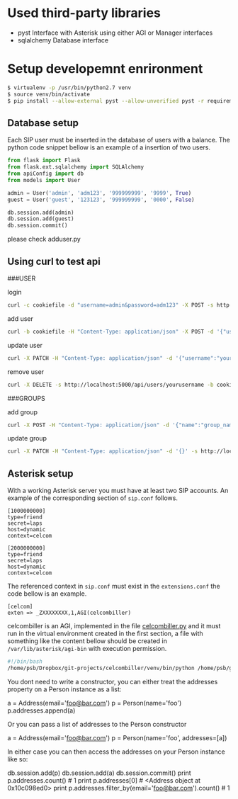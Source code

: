 # Used third-party libraries

* pyst
  Interface with Asterisk using either AGI or Manager interfaces
* sqlalchemy
  Database interface

# Setup developemnt enrironment

```bash
$ virtualenv -p /usr/bin/python2.7 venv
$ source venv/bin/activate
$ pip install --allow-external pyst --allow-unverified pyst -r requirements.txt
```

## Database setup

Each SIP user must be inserted in the database of users with a balance. The python code snippet bellow is an example of a insertion of two users.

```python
from flask import Flask
from flask.ext.sqlalchemy import SQLAlchemy
from apiConfig import db
from models import User

admin = User('admin', 'adm123', '999999999', '9999', True)
guest = User('guest', '123123', '999999999', '0000', False)

db.session.add(admin)
db.session.add(guest)
db.session.commit()
```

please check adduser.py

## Using curl to test api

###USER

login

```bash
curl -c cookiefile -d "username=admin&password=adm123" -X POST -s http://localhost:5000/login
```

add user

```bash
curl -b cookiefile -H "Content-Type: application/json" -X POST -d '{"username":"yourusername","password":"yourpassword","clid":"999999999","balance":"0","admin":'false'}' -s http://localhost:5000/api/users
```

update user

```bash
curl -X PATCH -H "Content-Type: application/json" -d '{"username":"yournewusername","password":"yournewpassowrd"}' -s http://localhost:5000/api/users/youroldusername -b cookiefile
```
remove user

```bash
curl -X DELETE -s http://localhost:5000/api/users/yourusername -b cookiefile
```

###GROUPS

add group

```bash
curl -X POST -H "Content-Type: application/json" -d '{"name":"group_name","day":1, "month":1, "year":3000, "count":10, "users":[id_]}' -s http://localhost:5000/api/groups
```

update group

```bash
curl -X PATCH -H "Content-Type: application/json" -d '{}' -s http://localost:5000/api/groups/group_name
```


## Asterisk setup

With a working Asterisk server you must have at least two SIP accounts. An example of the corresponding section of `sip.conf` follows.

```
[1000000000]
type=friend
secret=laps
host=dynamic
context=celcom

[2000000000]
type=friend
secret=laps
host=dynamic
context=celcom
```

The referenced context in `sip.conf` must exist in the `extensions.conf` the code bellow is an example.

```
[celcom]
exten => _ZXXXXXXXX,1,AGI(celcombiller)
```

celcombiller is an AGI, implemented in the file [celcombiller.py](celcombiller.py) and it must run in the virtual environment created in the first section, a file with something like the content bellow should be created in `/var/lib/asterisk/agi-bin` with execution permission.

```bash
#!/bin/bash
/home/psb/Dropbox/git-projects/celcombiller/venv/bin/python /home/psb/git-projects/celcombiller/celcombiller.py
```





You dont need to write a constructor, you can either treat the addresses property on a Person instance as a list:

a = Address(email='foo@bar.com')
p = Person(name='foo')
p.addresses.append(a)

Or you can pass a list of addresses to the Person constructor

a = Address(email='foo@bar.com')
p = Person(name='foo', addresses=[a])

In either case you can then access the addresses on your Person instance like so:

db.session.add(p)
db.session.add(a)
db.session.commit()
print p.addresses.count() # 1
print p.addresses[0] # <Address object at 0x10c098ed0>
print p.addresses.filter_by(email='foo@bar.com').count() # 1


